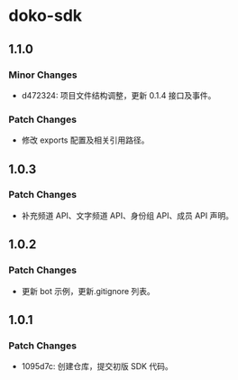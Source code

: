 # doko-sdk

## 1.1.0

### Minor Changes

- d472324: 项目文件结构调整，更新 0.1.4 接口及事件。

### Patch Changes

- 修改 exports 配置及相关引用路径。

## 1.0.3

### Patch Changes

- 补充频道 API、文字频道 API、身份组 API、成员 API 声明。

## 1.0.2

### Patch Changes

- 更新 bot 示例，更新.gitignore 列表。

## 1.0.1

### Patch Changes

- 1095d7c: 创建仓库，提交初版 SDK 代码。
